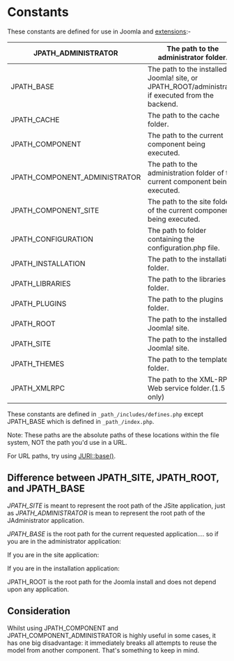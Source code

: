 # Constants



These constants are defined for use in Joomla and [extensions](https://docs.joomla.org/Extensions):-

| JPATH_ADMINISTRATOR           | The path to the administrator folder.                        |
| ----------------------------- | ------------------------------------------------------------ |
| JPATH_BASE                    | The path to the installed Joomla! site, or JPATH_ROOT/administrator if executed from the backend. |
| JPATH_CACHE                   | The path to the cache folder.                                |
| JPATH_COMPONENT               | The path to the current component being executed.            |
| JPATH_COMPONENT_ADMINISTRATOR | The path to the administration folder of the current component being executed. |
| JPATH_COMPONENT_SITE          | The path to the site folder of the current component being executed. |
| JPATH_CONFIGURATION           | The path to folder containing the configuration.php file.    |
| JPATH_INSTALLATION            | The path to the installation folder.                         |
| JPATH_LIBRARIES               | The path to the libraries folder.                            |
| JPATH_PLUGINS                 | The path to the plugins folder.                              |
| JPATH_ROOT                    | The path to the installed Joomla! site.                      |
| JPATH_SITE                    | The path to the installed Joomla! site.                      |
| JPATH_THEMES                  | The path to the templates folder.                            |
| JPATH_XMLRPC                  | The path to the XML-RPC Web service folder.(1.5 only)        |

These constants are defined in `_path_/includes/defines.php` except JPATH_BASE which is defined in `_path_/index.php`.

Note: These paths are the absolute paths of these locations within the file system, NOT the path you'd use in a URL.

For URL paths, try using [JURI::base()](https://docs.joomla.org/index.php?title=JURI/base&action=edit&redlink=1).

## Difference between JPATH_SITE, JPATH_ROOT, and JPATH_BASE

*JPATH_SITE* is meant to represent the root path of the JSite application, just as *JPATH_ADMINISTRATOR* is mean to represent the root path of the JAdministrator application.

*JPATH_BASE* is the root path for the current requested application.... so if you are in the administrator application:



If you are in the site application:



If you are in the installation application:



JPATH_ROOT is the root path for the Joomla install and does not depend upon any application.

## Consideration

Whilst using JPATH_COMPONENT and JPATH_COMPONENT_ADMINISTRATOR is highly useful in some cases, it has one big disadvantage: it immediately breaks all attempts to reuse the model from another component. That's something to keep in mind.